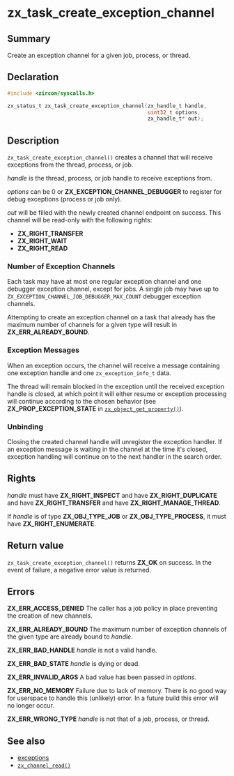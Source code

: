 <!-- Generated by zircon/scripts/update-docs-from-fidl, do not edit! -->
# zx_task_create_exception_channel

## Summary

Create an exception channel for a given job, process, or thread.

## Declaration

```c
#include <zircon/syscalls.h>

zx_status_t zx_task_create_exception_channel(zx_handle_t handle,
                                             uint32_t options,
                                             zx_handle_t* out);
```

## Description

`zx_task_create_exception_channel()` creates a channel that will receive
exceptions from the thread, process, or job.

*handle* is the thread, process, or job handle to receive exceptions from.

*options* can be 0 or **ZX_EXCEPTION_CHANNEL_DEBUGGER** to register for debug
exceptions (process or job only).

*out* will be filled with the newly created channel endpoint on success. This
channel will be read-only with the following rights:

* **ZX_RIGHT_TRANSFER**
* **ZX_RIGHT_WAIT**
* **ZX_RIGHT_READ**

### Number of Exception Channels

Each task may have at most one regular exception channel and one debugger
exception channel, except for jobs. A single job may have up to
`ZX_EXCEPTION_CHANNEL_JOB_DEBUGGER_MAX_COUNT` debugger exception channels.

Attempting to create an exception channel on a task that already has the maximum
number of channels for a given type will result in **ZX_ERR_ALREADY_BOUND**.

### Exception Messages

When an exception occurs, the channel will receive a message containing one
exception handle and one `zx_exception_info_t` data.

The thread will remain blocked in the exception until the received exception
handle is closed, at which point it will either resume or exception processing
will continue according to the chosen behavior (see **ZX_PROP_EXCEPTION_STATE**
in [`zx_object_get_property()`]).

### Unbinding

Closing the created channel handle will unregister the exception handler. If
an exception message is waiting in the channel at the time it's closed, exception
handling will continue on to the next handler in the search order.

## Rights

*handle* must have **ZX_RIGHT_INSPECT** and have **ZX_RIGHT_DUPLICATE** and have **ZX_RIGHT_TRANSFER** and have **ZX_RIGHT_MANAGE_THREAD**.

If *handle* is of type **ZX_OBJ_TYPE_JOB** or **ZX_OBJ_TYPE_PROCESS**, it must have **ZX_RIGHT_ENUMERATE**.

## Return value

`zx_task_create_exception_channel()` returns **ZX_OK** on success.
In the event of failure, a negative error value is returned.

## Errors

**ZX_ERR_ACCESS_DENIED** The caller has a job policy in place preventing the
creation of new channels.

**ZX_ERR_ALREADY_BOUND** The maximum number of exception channels of the given
type are already bound to *handle*.

**ZX_ERR_BAD_HANDLE** *handle* is not a valid handle.

**ZX_ERR_BAD_STATE** *handle* is dying or dead.

**ZX_ERR_INVALID_ARGS** A bad value has been passed in *options*.

**ZX_ERR_NO_MEMORY**  Failure due to lack of memory.
There is no good way for userspace to handle this (unlikely) error.
In a future build this error will no longer occur.

**ZX_ERR_WRONG_TYPE**  *handle* is not that of a job, process, or thread.

## See also

 - [exceptions]
 - [`zx_channel_read()`]

[exceptions]: /docs/concepts/kernel/exceptions.md
[`zx_channel_read()`]: channel_read.md
[`zx_object_get_property()`]: object_get_property.md

